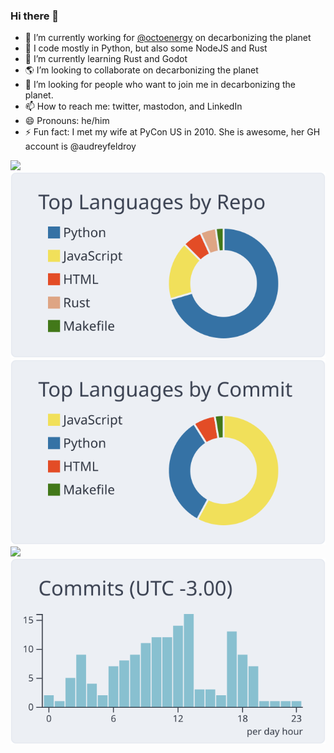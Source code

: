 ### Hi there 👋

- 🔭 I’m currently working for [@octoenergy](https://github.com/octoenergy) on decarbonizing the planet
- 🐍 I code mostly in Python, but also some NodeJS and Rust
- 🌱 I’m currently learning Rust and Godot
- 🌎 I’m looking to collaborate on decarbonizing the planet
- 🤔 I’m looking for people who want to join me in decarbonizing the planet.
- 📫 How to reach me: twitter, mastodon, and LinkedIn
- 😄 Pronouns: he/him
- ⚡ Fun fact: I met my wife at PyCon US in 2010. She is awesome, her GH account is @audreyfeldroy


[![](https://raw.githubusercontent.com/pydanny/pydanny/main/profile-summary-card-output/nord_bright/0-profile-details.svg)](https://github.com/vn7n24fzkq/github-profile-summary-cards)
[![](https://raw.githubusercontent.com/pydanny/pydanny/main/profile-summary-card-output/nord_bright/1-repos-per-language.svg)](https://github.com/vn7n24fzkq/github-profile-summary-cards) [![](https://raw.githubusercontent.com/pydanny/pydanny/main/profile-summary-card-output/nord_bright/2-most-commit-language.svg)](https://github.com/vn7n24fzkq/github-profile-summary-cards)
[![](https://raw.githubusercontent.com/pydanny/pydanny/main/profile-summary-card-output/nord_bright/3-stats.svg)](https://github.com/vn7n24fzkq/github-profile-summary-cards) [![](https://raw.githubusercontent.com/pydanny/pydanny/main/profile-summary-card-output/nord_bright/4-productive-time.svg)](https://github.com/vn7n24fzkq/github-profile-summary-cards)
